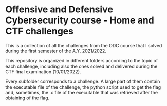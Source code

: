 # Offensive and Defensive Cybersecurity course - Home and CTF challenges
This is a collection of all the challenges from the ODC course that I solved during the first semester of the A.Y. 2021/2022.

This repository is organized in different folders according to the topic of each challenge, including also the ones solved and delivered during the CTF final examination (10/01/2022).

Every subfolder corresponds to a challenge. A large part of them contain the executable file of the challenge, the python script used to get the flag and, sometimes, the .c file of the executable that was retrieved after the obtaining of the flag.

